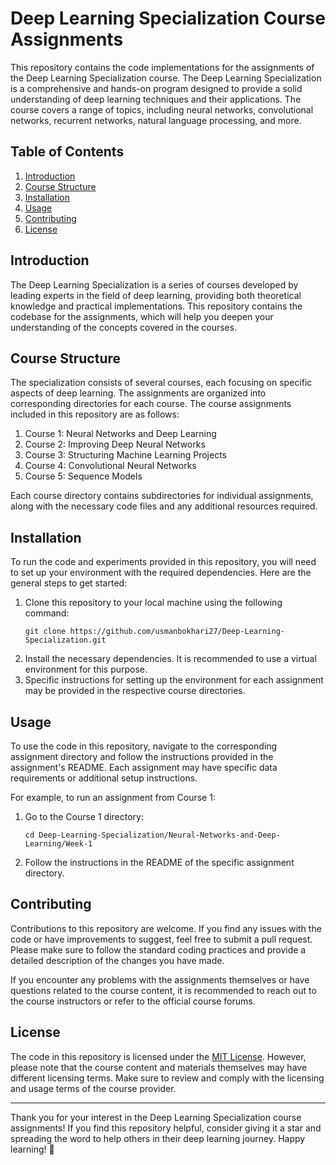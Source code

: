 # Deep Learning Specialization Course Assignments

This repository contains the code implementations for the assignments of the Deep Learning Specialization course. The Deep Learning Specialization is a comprehensive and hands-on program designed to provide a solid understanding of deep learning techniques and their applications. The course covers a range of topics, including neural networks, convolutional networks, recurrent networks, natural language processing, and more.

## Table of Contents

1. [Introduction](#introduction)
2. [Course Structure](#course-structure)
3. [Installation](#installation)
4. [Usage](#usage)
5. [Contributing](#contributing)
6. [License](#license)

## Introduction

The Deep Learning Specialization is a series of courses developed by leading experts in the field of deep learning, providing both theoretical knowledge and practical implementations. This repository contains the codebase for the assignments, which will help you deepen your understanding of the concepts covered in the courses.

## Course Structure

The specialization consists of several courses, each focusing on specific aspects of deep learning. The assignments are organized into corresponding directories for each course. The course assignments included in this repository are as follows:

1. Course 1: Neural Networks and Deep Learning
2. Course 2: Improving Deep Neural Networks
3. Course 3: Structuring Machine Learning Projects
4. Course 4: Convolutional Neural Networks
5. Course 5: Sequence Models

Each course directory contains subdirectories for individual assignments, along with the necessary code files and any additional resources required.

## Installation

To run the code and experiments provided in this repository, you will need to set up your environment with the required dependencies. Here are the general steps to get started:

1. Clone this repository to your local machine using the following command:
   ```
   git clone https://github.com/usmanbokhari27/Deep-Learning-Specialization.git
   ```
2. Install the necessary dependencies. It is recommended to use a virtual environment for this purpose.
3. Specific instructions for setting up the environment for each assignment may be provided in the respective course directories.

## Usage

To use the code in this repository, navigate to the corresponding assignment directory and follow the instructions provided in the assignment's README. Each assignment may have specific data requirements or additional setup instructions.

For example, to run an assignment from Course 1:

1. Go to the Course 1 directory:
   ```
   cd Deep-Learning-Specialization/Neural-Networks-and-Deep-Learning/Week-1
   ```
2. Follow the instructions in the README of the specific assignment directory.

## Contributing

Contributions to this repository are welcome. If you find any issues with the code or have improvements to suggest, feel free to submit a pull request. Please make sure to follow the standard coding practices and provide a detailed description of the changes you have made.

If you encounter any problems with the assignments themselves or have questions related to the course content, it is recommended to reach out to the course instructors or refer to the official course forums.

## License

The code in this repository is licensed under the [MIT License](LICENSE). However, please note that the course content and materials themselves may have different licensing terms. Make sure to review and comply with the licensing and usage terms of the course provider.

---

Thank you for your interest in the Deep Learning Specialization course assignments! If you find this repository helpful, consider giving it a star and spreading the word to help others in their deep learning journey. Happy learning! 🚀
